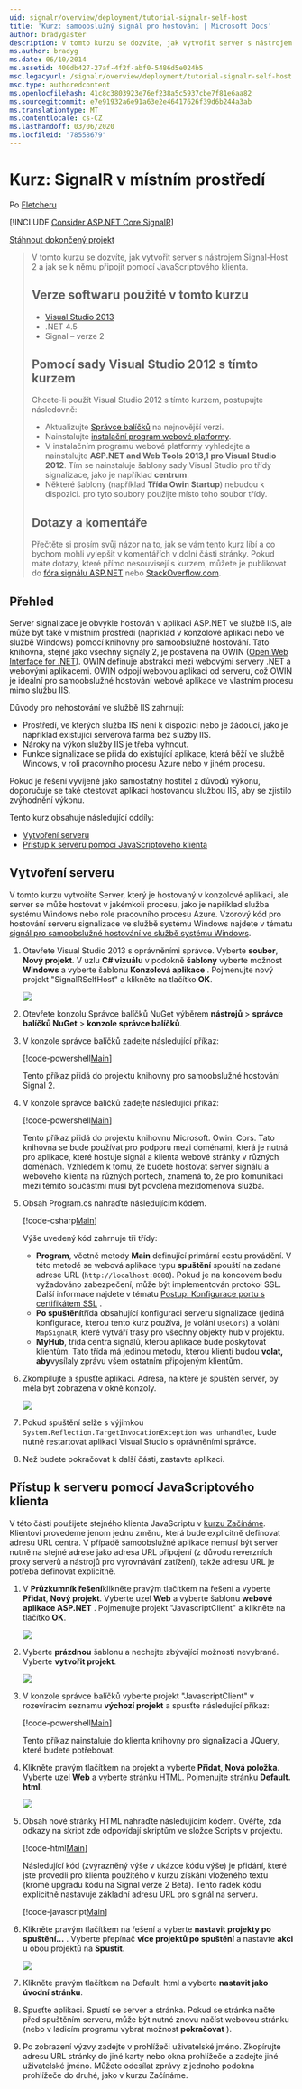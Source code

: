 ```yaml
---
uid: signalr/overview/deployment/tutorial-signalr-self-host
title: 'Kurz: samoobslužný signál pro hostování | Microsoft Docs'
author: bradygaster
description: V tomto kurzu se dozvíte, jak vytvořit server s nástrojem Signal-Host 2 a jak se k němu připojit pomocí JavaScriptového klienta. Verze softwaru používané v kurzu V...
ms.author: bradyg
ms.date: 06/10/2014
ms.assetid: 400db427-27af-4f2f-abf0-5486d5e024b5
msc.legacyurl: /signalr/overview/deployment/tutorial-signalr-self-host
msc.type: authoredcontent
ms.openlocfilehash: 41c8c3803923e76ef238a5c5937cbe7f81e6aa82
ms.sourcegitcommit: e7e91932a6e91a63e2e46417626f39d6b244a3ab
ms.translationtype: MT
ms.contentlocale: cs-CZ
ms.lasthandoff: 03/06/2020
ms.locfileid: "78558679"
---
```

# <a name="tutorial-signalr-self-host"></a>Kurz: SignalR v místním prostředí

Po [Fletcheru](https://github.com/pfletcher)

[!INCLUDE [Consider ASP.NET Core SignalR](~/includes/signalr/signalr-version-disambiguation.md)]

[Stáhnout dokončený projekt](https://code.msdn.microsoft.com/SignalR-Self-Host-Sample-6da0f383)

> V tomto kurzu se dozvíte, jak vytvořit server s nástrojem Signal-Host 2 a jak se k němu připojit pomocí JavaScriptového klienta.
>
> ## <a name="software-versions-used-in-the-tutorial"></a>Verze softwaru použité v tomto kurzu
>
>
> - [Visual Studio 2013](https://my.visualstudio.com/Downloads?q=visual%20studio%202013)
> - .NET 4.5
> - Signal – verze 2
>
>
>
> ## <a name="using-visual-studio-2012-with-this-tutorial"></a>Pomocí sady Visual Studio 2012 s tímto kurzem
>
>
> Chcete-li použít Visual Studio 2012 s tímto kurzem, postupujte následovně:
>
> - Aktualizujte [Správce balíčků](http://docs.nuget.org/docs/start-here/installing-nuget) na nejnovější verzi.
> - Nainstalujte [instalační program webové platformy](https://www.microsoft.com/web/downloads/platform.aspx).
> - V instalačním programu webové platformy vyhledejte a nainstalujte **ASP.NET and Web Tools 2013,1 pro Visual Studio 2012**. Tím se nainstaluje šablony sady Visual Studio pro třídy signalizace, jako je například **centrum**.
> - Některé šablony (například **Třída Owin Startup**) nebudou k dispozici. pro tyto soubory použijte místo toho soubor třídy.
>
>
> ## <a name="questions-and-comments"></a>Dotazy a komentáře
>
> Přečtěte si prosím svůj názor na to, jak se vám tento kurz líbí a co bychom mohli vylepšit v komentářích v dolní části stránky. Pokud máte dotazy, které přímo nesouvisejí s kurzem, můžete je publikovat do [fóra signálu ASP.NET](https://forums.asp.net/1254.aspx/1?ASP+NET+SignalR) nebo [StackOverflow.com](http://stackoverflow.com/).

## <a name="overview"></a>Přehled

Server signalizace je obvykle hostován v aplikaci ASP.NET ve službě IIS, ale může být také v místním prostředí (například v konzolové aplikaci nebo ve službě Windows) pomocí knihovny pro samoobslužné hostování. Tato knihovna, stejně jako všechny signály 2, je postavená na OWIN ([Open Web Interface for .NET](http://owin.org)). OWIN definuje abstrakci mezi webovými servery .NET a webovými aplikacemi. OWIN odpojí webovou aplikaci od serveru, což OWIN je ideální pro samoobslužné hostování webové aplikace ve vlastním procesu mimo službu IIS.

Důvody pro nehostování ve službě IIS zahrnují:

- Prostředí, ve kterých služba IIS není k dispozici nebo je žádoucí, jako je například existující serverová farma bez služby IIS.
- Nároky na výkon služby IIS je třeba vyhnout.
- Funkce signalizace se přidá do existující aplikace, která běží ve službě Windows, v roli pracovního procesu Azure nebo v jiném procesu.

Pokud je řešení vyvíjené jako samostatný hostitel z důvodů výkonu, doporučuje se také otestovat aplikaci hostovanou službou IIS, aby se zjistilo zvýhodnění výkonu.

Tento kurz obsahuje následující oddíly:

- [Vytvoření serveru](#server)
- [Přístup k serveru pomocí JavaScriptového klienta](#js)

<a id="server"></a>

## <a name="creating-the-server"></a>Vytvoření serveru

V tomto kurzu vytvoříte Server, který je hostovaný v konzolové aplikaci, ale server se může hostovat v jakémkoli procesu, jako je například služba systému Windows nebo role pracovního procesu Azure. Vzorový kód pro hostování serveru signalizace ve službě systému Windows najdete v tématu [signál pro samoobslužné hostování ve službě systému Windows](https://code.msdn.microsoft.com/SignalR-self-hosted-in-6ff7e6c3).

1. Otevřete Visual Studio 2013 s oprávněními správce. Vyberte **soubor**, **Nový projekt**. V uzlu  **C# vizuálu** v podokně **šablony** vyberte možnost **Windows** a vyberte šablonu **Konzolová aplikace** . Pojmenujte nový projekt "SignalRSelfHost" a klikněte na tlačítko **OK**.

    ![](tutorial-signalr-self-host/_static/image1.png)
2. Otevřete konzolu Správce balíčků NuGet výběrem **nástrojů** > **správce balíčků NuGet** > **konzole správce balíčků**.
3. V konzole správce balíčků zadejte následující příkaz:

    [!code-powershell[Main](tutorial-signalr-self-host/samples/sample1.ps1)]

    Tento příkaz přidá do projektu knihovny pro samoobslužné hostování Signal 2.
4. V konzole správce balíčků zadejte následující příkaz:

    [!code-powershell[Main](tutorial-signalr-self-host/samples/sample2.ps1)]

    Tento příkaz přidá do projektu knihovnu Microsoft. Owin. Cors. Tato knihovna se bude používat pro podporu mezi doménami, která je nutná pro aplikace, které hostuje signál a klienta webové stránky v různých doménách. Vzhledem k tomu, že budete hostovat server signálu a webového klienta na různých portech, znamená to, že pro komunikaci mezi těmito součástmi musí být povolena mezidoménová služba.
5. Obsah Program.cs nahraďte následujícím kódem.

    [!code-csharp[Main](tutorial-signalr-self-host/samples/sample3.cs)]

    Výše uvedený kód zahrnuje tři třídy:

    - **Program**, včetně metody **Main** definující primární cestu provádění. V této metodě se webová aplikace typu **spuštění** spouští na zadané adrese URL (`http://localhost:8080`). Pokud je na koncovém bodu vyžadováno zabezpečení, může být implementován protokol SSL. Další informace najdete v tématu [Postup: Konfigurace portu s certifikátem SSL](https://msdn.microsoft.com/library/ms733791.aspx) .
    - **Po spuštění**třída obsahující konfiguraci serveru signalizace (jediná konfigurace, kterou tento kurz používá, je volání `UseCors`) a volání `MapSignalR`, které vytváří trasy pro všechny objekty hub v projektu.
    - **MyHub**, třída centra signálů, kterou aplikace bude poskytovat klientům. Tato třída má jedinou metodu, kterou klienti budou **volat, aby**vysílaly zprávu všem ostatním připojeným klientům.
6. Zkompilujte a spusťte aplikaci. Adresa, na které je spuštěn server, by měla být zobrazena v okně konzoly.

    ![](tutorial-signalr-self-host/_static/image2.png)
7. Pokud spuštění selže s výjimkou `System.Reflection.TargetInvocationException was unhandled`, bude nutné restartovat aplikaci Visual Studio s oprávněními správce.
8. Než budete pokračovat k další části, zastavte aplikaci.

<a id="js"></a>

## <a name="accessing-the-server-with-a-javascript-client"></a>Přístup k serveru pomocí JavaScriptového klienta

V této části použijete stejného klienta JavaScriptu v [kurzu Začínáme](../getting-started/tutorial-getting-started-with-signalr.md). Klientovi provedeme jenom jednu změnu, která bude explicitně definovat adresu URL centra. V případě samoobslužné aplikace nemusí být server nutně na stejné adrese jako adresa URL připojení (z důvodu reverzních proxy serverů a nástrojů pro vyrovnávání zatížení), takže adresu URL je potřeba definovat explicitně.

1. V **Průzkumník řešení**klikněte pravým tlačítkem na řešení a vyberte **Přidat**, **Nový projekt**. Vyberte uzel **Web** a vyberte šablonu **webové aplikace ASP.NET** . Pojmenujte projekt "JavascriptClient" a klikněte na tlačítko **OK**.

    ![](tutorial-signalr-self-host/_static/image3.png)
2. Vyberte **prázdnou** šablonu a nechejte zbývající možnosti nevybrané. Vyberte **vytvořit projekt**.

    ![](tutorial-signalr-self-host/_static/image4.png)
3. V konzole správce balíčků vyberte projekt "JavascriptClient" v rozevíracím seznamu **výchozí projekt** a spusťte následující příkaz:

    [!code-powershell[Main](tutorial-signalr-self-host/samples/sample4.ps1)]

    Tento příkaz nainstaluje do klienta knihovny pro signalizaci a JQuery, které budete potřebovat.
4. Klikněte pravým tlačítkem na projekt a vyberte **Přidat**, **Nová položka**. Vyberte uzel **Web** a vyberte stránku HTML. Pojmenujte stránku **Default. html**.

    ![](tutorial-signalr-self-host/_static/image5.png)
5. Obsah nové stránky HTML nahraďte následujícím kódem. Ověřte, zda odkazy na skript zde odpovídají skriptům ve složce Scripts v projektu.

    [!code-html[Main](tutorial-signalr-self-host/samples/sample5.html?highlight=31-32)]

    Následující kód (zvýrazněný výše v ukázce kódu výše) je přidání, které jste provedli pro klienta použitého v kurzu získání vloženého textu (kromě upgradu kódu na Signal verze 2 Beta). Tento řádek kódu explicitně nastavuje základní adresu URL pro signál na serveru.

    [!code-javascript[Main](tutorial-signalr-self-host/samples/sample6.js)]
6. Klikněte pravým tlačítkem na řešení a vyberte **nastavit projekty po spuštění...** . Vyberte přepínač **více projektů po spuštění** a nastavte **akci** u obou projektů na **Spustit**.

    ![](tutorial-signalr-self-host/_static/image6.png)
7. Klikněte pravým tlačítkem na Default. html a vyberte **nastavit jako úvodní stránku**.
8. Spusťte aplikaci. Spustí se server a stránka. Pokud se stránka načte před spuštěním serveru, může být nutné znovu načíst webovou stránku (nebo v ladicím programu vybrat možnost **pokračovat** ).
9. Po zobrazení výzvy zadejte v prohlížeči uživatelské jméno. Zkopírujte adresu URL stránky do jiné karty nebo okna prohlížeče a zadejte jiné uživatelské jméno. Můžete odesílat zprávy z jednoho podokna prohlížeče do druhé, jako v kurzu Začínáme.
